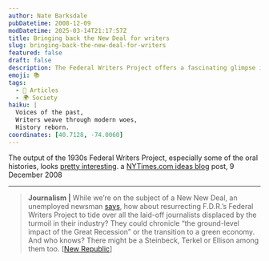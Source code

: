 ```yaml
---
author: Nate Barksdale
pubDatetime: 2008-12-09
modDatetime: 2025-03-14T21:17:57Z
title: Bringing back the New Deal for writers
slug: bringing-back-the-new-deal-for-writers
featured: false
draft: false
description: The Federal Writers Project offers a fascinating glimpse into history, highlighting a call to revive such initiatives for modern journalists affected by economic downturns.
emoji: 📚
tags:
  - 📖 Articles
  - 🌍 Society
haiku: |
  Voices of the past,  
  Writers weave through modern woes,  
  History reborn.
coordinates: [40.7128, -74.0060]
---
```


The output of the 1930s Federal Writers Project, especially some of the oral histories, looks [pretty interesting](http://books.google.com/books?lr=&ei=1t4-SbSrLIX6kgTC5fjWBw&q=inauthor:%22+Federal+Writers%27+Project%22&as_brr=0&sa=N&start=40). a [NYTimes.com ideas blog](http://ideas.blogs.nytimes.com/2008/12/09/am-edition-a-new-deal-program-for-writers/) post, 9 December 2008

---

> **Journalism |** While we’re on the subject of a New New Deal, an unemployed newsman [says](http://web.archive.org/web/20090216165031/http://www.tnr.com:80/politics/story.html?id=428819dc-f4bf-4db3-a6e8-1b601c8fe273), how about resurrecting F.D.R.’s Federal Writers Project to tide over all the laid-off journalists displaced by the turmoil in their industry? They could chronicle “the ground-level impact of the Great Recession” or the transition to a green economy. And who knows? There might be a Steinbeck, Terkel or Ellison among them too. [[New Republic](http://web.archive.org/web/20090216165031/http://www.tnr.com:80/politics/story.html?id=428819dc-f4bf-4db3-a6e8-1b601c8fe273)]
